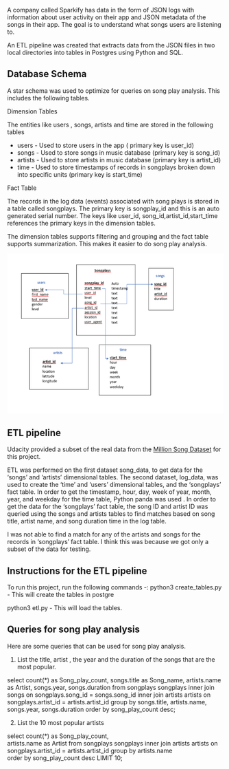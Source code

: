 
A company called Sparkify has data in the form of JSON logs with information about user activity on their app and JSON metadata of the songs in their app. The goal is to understand what songs users are listening to. 

An ETL pipeline was created that extracts data from the JSON files in two local directories into tables in Postgres using Python and SQL. 

## Database Schema 

A star schema was used to optimize for queries on song play analysis. This includes the following tables.

 
Dimension Tables

The entities like users , songs, artists and time are stored in the following tables

* users - Used to store users in the app ( primary key is user_id)
* songs - Used to store songs in music database (primary key is song_id)
* artists - Used to store artists in music database (primary key is artist_id)
* time - Used to store timestamps of records in songplays broken down into specific units (primary key is start_time)
    
Fact Table 

The records in the log data (events) associated with song plays is stored in a table called songplays. The primary key is songplay_id and this is an auto generated serial number. The keys like user_id,  song_id,artist_id,start_time references the primary keys in the dimension tables.

The dimension tables supports filtering and grouping and the fact table supports summarization. This makes it easier to do song play analysis. 
  
 <img src="Database.png"  >

## ETL pipeline

Udacity provided a subset of the real data from the <a href=http://millionsongdataset.com/> Million Song Dataset</a>  for this project.

ETL was performed on the first dataset song_data, to get data for the ‘songs’ and ‘artists’ dimensional tables.
The second dataset, log_data, was used to create the ‘time’ and ‘users’ dimensional tables, and the ‘songplays’ fact table. In order to get the timestamp, hour, day, week of year, month, year, and weekday for the time table, Python panda was used .
In order to get the data for the ‘songplays’ fact table, the song ID and artist ID was queried using the songs and artists tables to find matches based on song title, artist name, and song duration time in the log table. 

I was not able to find a match for any of the artists and songs for the records in ‘songplays’ fact table. I think this was because we got only a subset of the data for testing.

 
## Instructions for the ETL pipeline
 
To run this project, run the following commands -:
python3 create_tables.py - This will create the tables in postgre

python3 etl.py - This will load the tables.
 
## Queries for song play analysis

Here are some queries that can be used for song play analysis.

1) List the title, artist , the year and the duration of the songs that are the most popular. 

select 
  count(*) as Song_play_count, 
  songs.title as Song_name, 
  artists.name as Artist,
  songs.year,
  songs.duration 
from songplays songplays
inner join songs on songplays.song_id = songs.song_id 
inner join artists artists on songplays.artist_id = artists.artist_id 
group by  songs.title, artists.name, songs.year, songs.duration 
order by song_play_count desc;

2) List the 10 most popular artists 

select 
  count(*) as Song_play_count,  
  artists.name as Artist
from songplays songplays 
inner join artists artists on songplays.artist_id = artists.artist_id 
group by   artists.name  
order by song_play_count desc LIMIT 10;
